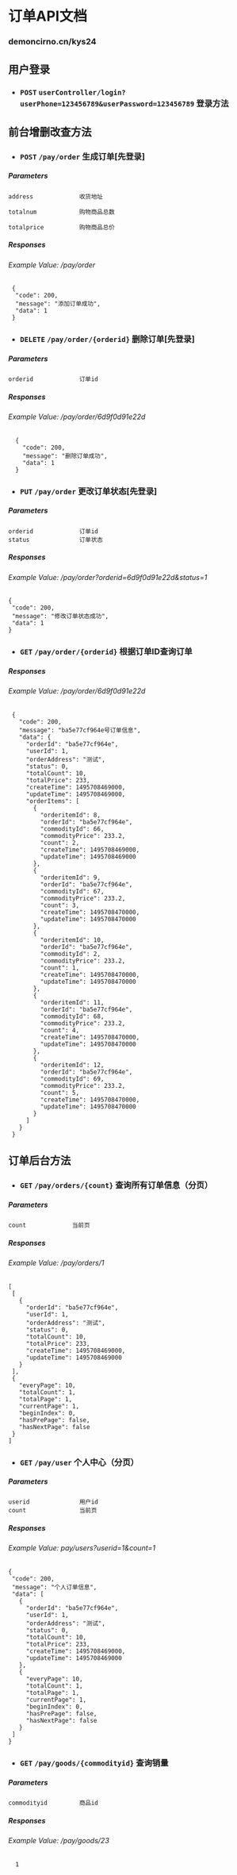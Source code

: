 # 订单API文档

### demoncirno.cn/kys24

## 用户登录

- ### `POST` `userController/login?userPhone=123456789&userPassword=123456789` 登录方法

## 前台增删改查方法

- ### `POST`   	`/pay/order`	生成订单[先登录]
 ##### Parameters

    address             收货地址
    
    totalnum            购物商品总数
    
    totalprice          购物商品总价

 ##### Responses 
  ###### Example Value:   /pay/order
  ```
   {
    "code": 200,
    "message": "添加订单成功",
    "data": 1
   }
  ```

- ### `DELETE`   	`/pay/order/{orderid}`	删除订单[先登录]
 ##### Parameters
    orderid             订单id
 ##### Responses 
 ###### Example Value:   /pay/order/6d9f0d91e22d
  ```
    {
      "code": 200,
      "message": "删除订单成功",
      "data": 1
    }
  ```
 
- ### `PUT`   	`/pay/order`	更改订单状态[先登录]
 ##### Parameters
    orderid             订单id
    status              订单状态
 ##### Responses 
 ###### Example Value:   /pay/order?orderid=6d9f0d91e22d&status=1
  ```
 {
   "code": 200,
   "message": "修改订单状态成功",
   "data": 1
 }
  ```

- ### `GET`   	`/pay/order/{orderid}`	根据订单ID查询订单
 ##### Responses 
  ###### Example Value:   /pay/order/6d9f0d91e22d
  ```
   {
     "code": 200,
     "message": "ba5e77cf964e号订单信息",
     "data": {
       "orderId": "ba5e77cf964e",
       "userId": 1,
       "orderAddress": "测试",
       "status": 0,
       "totalCount": 10,
       "totalPrice": 233,
       "createTime": 1495708469000,
       "updateTime": 1495708469000,
       "orderItems": [
         {
           "orderitemId": 8,
           "orderId": "ba5e77cf964e",
           "commodityId": 66,
           "commodityPrice": 233.2,
           "count": 2,
           "createTime": 1495708469000,
           "updateTime": 1495708469000
         },
         {
           "orderitemId": 9,
           "orderId": "ba5e77cf964e",
           "commodityId": 67,
           "commodityPrice": 233.2,
           "count": 3,
           "createTime": 1495708470000,
           "updateTime": 1495708470000
         },
         {
           "orderitemId": 10,
           "orderId": "ba5e77cf964e",
           "commodityId": 2,
           "commodityPrice": 233.2,
           "count": 1,
           "createTime": 1495708470000,
           "updateTime": 1495708470000
         },
         {
           "orderitemId": 11,
           "orderId": "ba5e77cf964e",
           "commodityId": 68,
           "commodityPrice": 233.2,
           "count": 4,
           "createTime": 1495708470000,
           "updateTime": 1495708470000
         },
         {
           "orderitemId": 12,
           "orderId": "ba5e77cf964e",
           "commodityId": 69,
           "commodityPrice": 233.2,
           "count": 5,
           "createTime": 1495708470000,
           "updateTime": 1495708470000
         }
       ]
     }
   }
  ```

## 订单后台方法 

- ### `GET`   	`/pay/orders/{count}`	查询所有订单信息（分页）
 ##### Parameters
    count             当前页
 ##### Responses 
  ###### Example Value:   /pay/orders/1
  ```
 [
   [
     {
       "orderId": "ba5e77cf964e",
       "userId": 1,
       "orderAddress": "测试",
       "status": 0,
       "totalCount": 10,
       "totalPrice": 233,
       "createTime": 1495708469000,
       "updateTime": 1495708469000
     }
   ],
   {
     "everyPage": 10,
     "totalCount": 1,
     "totalPage": 1,
     "currentPage": 1,
     "beginIndex": 0,
     "hasPrePage": false,
     "hasNextPage": false
   }
 ]
  ```
- ### `GET`   	`/pay/user`	个人中心（分页）
 ##### Parameters
    userid              用户id
    count               当前页
 ##### Responses 
  ###### Example Value:   pay/users?userid=1&count=1
  ```
 {
   "code": 200,
   "message": "个人订单信息",
   "data": [
     {
       "orderId": "ba5e77cf964e",
       "userId": 1,
       "orderAddress": "测试",
       "status": 0,
       "totalCount": 10,
       "totalPrice": 233,
       "createTime": 1495708469000,
       "updateTime": 1495708469000
     },
     {
       "everyPage": 10,
       "totalCount": 1,
       "totalPage": 1,
       "currentPage": 1,
       "beginIndex": 0,
       "hasPrePage": false,
       "hasNextPage": false
     }
   ]
 }
  ```
- ### `GET`   	`/pay/goods/{commodityid}`	查询销量
 ##### Parameters
    commodityid         商品id
 ##### Responses 
 ###### Example Value:   /pay/goods/23
  ```
    1
  ```